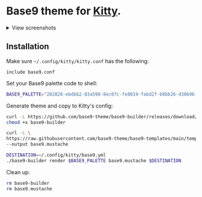 # Base9 theme for [Kitty](https://sw.kovidgoyal.net/kitty/).


<details >
<summary>View screenshots</summary>
282828-ebdbb2-83a598-8ec07c-fe8019-fabd2f-b8bb26-d3869b-fb4934
<img src="https://user-images.githubusercontent.com/2196866/180879121-6bdb8bda-07f9-4041-a36c-e30e23fd0a8c.png"/>
</details>

## Installation


Make sure `~/.config/kitty/kitty.conf` has the following:
```
include base9.conf
```


Set your Base9 palette code to shell:
```bash
BASE9_PALETTE="282828-ebdbb2-83a598-8ec07c-fe8019-fabd2f-b8bb26-d3869b-fb4934"
```

Generate theme and copy to Kitty's config:
```bash
curl -L https://github.com/base9-theme/base9-builder/releases/download/0.1/base9-builder --output base9-builder
chmod +x base9-builder

curl -L \
https://raw.githubusercontent.com/base9-theme/base9-templates/main/templates/kitty/default.conf.mustache \
--output base9.mustache

DESTINATION=~/.config/kitty/base9.yml
./base9-builder render $BASE9_PALETTE base9.mustache $DESTINATION
```

Clean up:
```bash
rm base9-builder
rm base9.mustache
```


